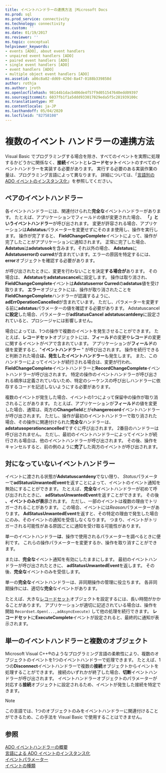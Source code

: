 ```yaml
---
title: イベントハンドラーの連携方法 |Microsoft Docs
ms.prod: sql
ms.prod_service: connectivity
ms.technology: connectivity
ms.custom: ''
ms.date: 01/19/2017
ms.reviewer: ''
ms.topic: conceptual
helpviewer_keywords:
- events [ADO], about event handlers
- unpaired event handlers [ADO]
- paired event handlers [ADO]
- single event handlers [ADO]
- event handlers [ADO]
- multiple object event handlers [ADO]
ms.assetid: a86c8a02-dd69-420d-8a47-0188b339858d
author: rothja
ms.author: jroth
ms.openlocfilehash: 98144b1dacb406de4f57f9d051547640edd09397
ms.sourcegitcommit: 6037fb1f1a5ddd933017029eda5f5c281939100c
ms.translationtype: MT
ms.contentlocale: ja-JP
ms.lasthandoff: 05/04/2020
ms.locfileid: "82758108"
---
```

# <a name="how-event-handlers-work-together"></a>複数のイベント ハンドラーの連携方法
Visual Basic でプログラミングする場合を除き、すべてのイベントを実際に処理するかどうかに関係なく、**接続**イベントと**レコードセット**イベントのすべてのイベントハンドラーを実装する必要があります。 実行する必要のある実装作業の量は、プログラミング言語によって異なります。 詳細については、「[言語別の ADO イベントのインスタンス化](../../../ado/guide/data/ado-event-instantiation-by-language.md)」を参照してください。  
  
## <a name="paired-event-handlers"></a>ペアのイベントハンドラー  
 各イベントハンドラーには、関連付けられた**完全な**イベントハンドラーがあります。 たとえば、アプリケーションでフィールドの値が変更された場合、 **「」というイベントハンドラー**が呼び出されます。 変更が許容される場合、アプリケーションは**Adstatus**パラメーターを変更せずにそのまま使用し、操作を実行します。 操作が完了すると、 **FieldChangeComplete**イベントによって、操作が完了したことがアプリケーションに通知されます。 正常に完了した場合、 **Adstatus**は**adstatusok**を含みます。それ以外の場合、 **Adstatus**に**Adstatuserrorの curred**が含まれています。エラーの原因を特定するには、 **error**オブジェクトを確認する必要があります。  
  
 が呼び出されたときに、変更を行わないことを決定**する場合が**あります。 その場合は、 **Adstatus**を**adstatuscancel**に設定します。 操作は取り消され、 **FieldChangeComplete**イベントは**Adstatuserror Curred**の**adstatus**値を受け取ります。 **エラー**オブジェクトには、操作が取り消されたことを**FieldChangeComplete**ハンドラーが認識するように、 **adErrOperationCancelled**が含まれています。 ただし、パラメーターを変更する前に**adstatus**パラメーターの値を確認する必要があります。 Adstatuscancel**に設定**した場合、パラメーターが**adStatusCancel** **adstatuscantdeny**に設定されていると、プロシージャには影響しません。  
  
 場合によっては、1つの操作で複数のイベントを発生させることができます。 たとえば、**レコードセット**オブジェクトには、**フィールド**の変更や**レコード**の変更に関するイベントがペアで含まれています。 アプリケーションが**フィールド**の値を変更すると、"**イベントハンドラー** " が呼び出されます。 操作を続行できると判断された場合**は、発生したイベントハンドラー**も発生します。 また、このハンドラーによってイベントが続行される場合は、変更が行われ、 **FieldChangeComplete**イベントハンドラーと**RecordChangeComplete**イベントハンドラーが呼び出されます。 特定の操作のイベントハンドラーが呼び出される順序は定義されていないため、特定のシーケンスの呼び出しハンドラーに依存するコードを記述しないようにする必要があります。  
  
 複数のイベントが発生した場合、イベントの1つによって保留中の操作が取り消されることがあります。 たとえば、アプリケーションが**フィールド**の値を変更した場合、通常は、両方の**Changefield**とが**changerecord**イベントハンドラーが呼び出されます。 ただし、操作が最初のイベントハンドラーで取り消された場合、その操作に関連付けられた**完全な**ハンドラーは、 **adstatusoperationcancelled**ですぐに呼び出されます。 2番目のハンドラーは呼び出されません。 ただし、最初のイベントハンドラーによってイベントが続行される場合は、他のイベントハンドラーが呼び出されます。 その後、操作をキャンセルすると、前の例のように**完了**した両方のイベントが呼び出されます。  
  
## <a name="unpaired-event-handlers"></a>対になっていないイベントハンドラー  
 イベントに渡される状態が**Adstatuscantdeny**でない限り、 *Status*パラメーターで**adStatusUnwantedEvent**を返すことによって、イベントのイベント通知を無効にすることができます。 たとえば、**完全な**イベントハンドラーが初めて呼び出されたときに、 **adStatusUnwantedEvent**を返すことができます。 その後 **、イベントのみが表示**されます。 ただし、一部のイベントは複数の理由でトリガーされることがあります。 この場合、イベントには*Reason*パラメーターがあります。 **AdStatusUnwantedEvent**を返すと、その特定の理由で発生した場合にのみ、そのイベントの通知を受信しなくなります。 つまり、イベントがトリガーされる可能性がある原因ごとに通知を受け取る可能性があります。  
  
 単一のイベントハンドラー**は**、操作で使用されるパラメーターを調べるときに便利です。 これらの操作パラメーターを変更するか、操作を取り消すことができます。  
  
 または、**完全な**イベント通知を有効にしたままにします。 最初のイベントハンドラーが呼び出されたときに、 **adStatusUnwantedEvent**を返します。 その後、**完全な**イベントのみを受信します。  
  
 単一の**完全な**イベントハンドラーは、非同期操作の管理に役立ちます。 各非同期操作には、適切な**完全**なイベントがあります。  
  
 たとえば、大きな[レコードセット](../../../ado/reference/ado-api/recordset-object-ado.md)オブジェクトを設定するには、長い時間がかかることがあります。 アプリケーションが適切に記述されている場合は、操作を開始 `Recordset.Open(...,adAsyncExecute)` して他の処理を続行できます。 **レコードセット**に**ExecuteComplete**イベントが設定されると、最終的に通知が表示されます。  
  
## <a name="single-event-handlers-and-multiple-objects"></a>単一のイベントハンドラーと複数のオブジェクト  
 Microsoft Visual C++®のようなプログラミング言語の柔軟性により、複数のオブジェクトのイベントを1つのイベントハンドラーで処理できます。 たとえば、1つの**Disconnect**イベントハンドラーで複数の**接続**オブジェクトからイベントを処理することができます。 接続のいずれかが終了した場合、**切断**イベントハンドラーが呼び出されます。 イベントハンドラーオブジェクトのパラメーターが対応する**接続**オブジェクトに設定されるため、イベントが発生した接続を特定できます。  
  
> [!NOTE]
>  この言語では、1つのオブジェクトのみをイベントハンドラーに関連付けることができるため、この手法を Visual Basic で使用することはできません。  
  
## <a name="see-also"></a>参照  
 [ADO イベントハンドラーの概要](../../../ado/guide/data/ado-event-handler-summary.md)   
 [言語による ADO イベントのインスタンス化](../../../ado/guide/data/ado-event-instantiation-by-language.md)   
 [イベントパラメーター](../../../ado/guide/data/event-parameters.md)   
 [イベントの種類](../../../ado/guide/data/types-of-events.md)
